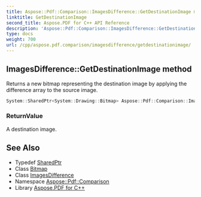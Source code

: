 ```yaml
---
title: Aspose::Pdf::Comparison::ImagesDifference::GetDestinationImage method
linktitle: GetDestinationImage
second_title: Aspose.PDF for C++ API Reference
description: 'Aspose::Pdf::Comparison::ImagesDifference::GetDestinationImage method. Returns a new bitmap representing the destination image by applying the difference array to the source image in C++.'
type: docs
weight: 700
url: /cpp/aspose.pdf.comparison/imagesdifference/getdestinationimage/
---
```

## ImagesDifference::GetDestinationImage method


Returns a new bitmap representing the destination image by applying the difference array to the source image.

```cpp
System::SharedPtr<System::Drawing::Bitmap> Aspose::Pdf::Comparison::ImagesDifference::GetDestinationImage()
```


### ReturnValue

A destination image.

## See Also

* Typedef [SharedPtr](../../../system/sharedptr/)
* Class [Bitmap](../../../system.drawing/bitmap/)
* Class [ImagesDifference](../)
* Namespace [Aspose::Pdf::Comparison](../../)
* Library [Aspose.PDF for C++](../../../)
